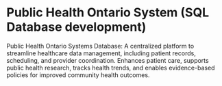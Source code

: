 # Public Health Ontario System (SQL Database development)  
Public Health Ontario Systems Database: A centralized platform to streamline healthcare data management, including patient records, scheduling, and provider coordination. Enhances patient care, supports public health research, tracks health trends, and enables evidence-based policies for improved community health outcomes.
